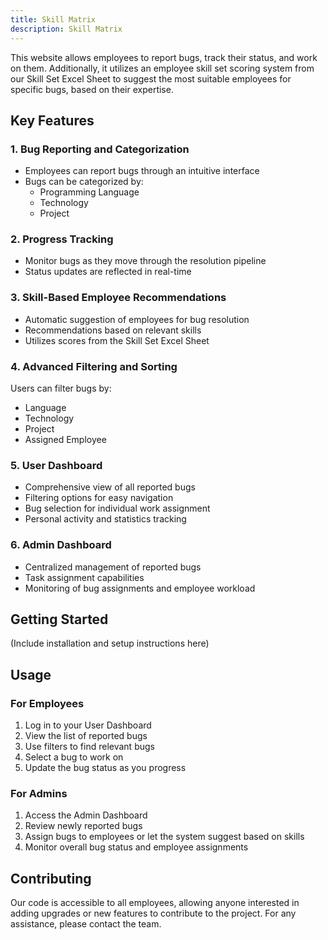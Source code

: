 ```yaml
---
title: Skill Matrix
description: Skill Matrix
---
```


This website allows employees to report bugs, track their status, and work on them. Additionally, it utilizes an employee skill set scoring system from our Skill Set Excel Sheet to suggest the most suitable employees for specific bugs, based on their expertise.

## Key Features

### 1. Bug Reporting and Categorization

- Employees can report bugs through an intuitive interface
- Bugs can be categorized by:
  - Programming Language
  - Technology
  - Project

### 2. Progress Tracking

- Monitor bugs as they move through the resolution pipeline
- Status updates are reflected in real-time

### 3. Skill-Based Employee Recommendations

- Automatic suggestion of employees for bug resolution
- Recommendations based on relevant skills
- Utilizes scores from the Skill Set Excel Sheet

### 4. Advanced Filtering and Sorting

Users can filter bugs by:
- Language
- Technology
- Project
- Assigned Employee

### 5. User Dashboard

- Comprehensive view of all reported bugs
- Filtering options for easy navigation
- Bug selection for individual work assignment
- Personal activity and statistics tracking

### 6. Admin Dashboard

- Centralized management of reported bugs
- Task assignment capabilities
- Monitoring of bug assignments and employee workload

## Getting Started

(Include installation and setup instructions here)

## Usage

### For Employees

1. Log in to your User Dashboard
2. View the list of reported bugs
3. Use filters to find relevant bugs
4. Select a bug to work on
5. Update the bug status as you progress

### For Admins

1. Access the Admin Dashboard
2. Review newly reported bugs
3. Assign bugs to employees or let the system suggest based on skills
4. Monitor overall bug status and employee assignments

## Contributing

Our code is accessible to all employees, allowing anyone interested in adding upgrades or new features to contribute to the project. For any assistance, please contact the team.